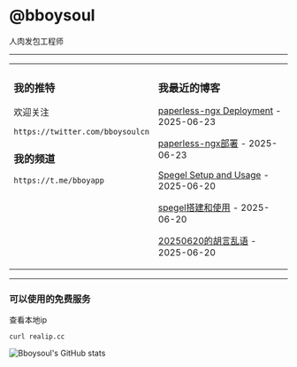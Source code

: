 # @bboysoul

人肉发包工程师

---


<table>
<tr>
<td valign="top" width="50%">

### 我的推特

欢迎关注

`https://twitter.com/bboysoulcn`

### 我的频道

`https://t.me/bboyapp`

</td>
<td valign="top" width="50%">

### 我最近的博客

<!-- blog start -->
[paperless-ngx Deployment](https://www.bboy.app/2025/06/23/paperless-ngx-deployment/) - 2025-06-23

[paperless-ngx部署](https://www.bboy.app/2025/06/23/paperless-ngx%E9%83%A8%E7%BD%B2/) - 2025-06-23

[Spegel Setup and Usage](https://www.bboy.app/2025/06/20/spegel-setup-and-usage/) - 2025-06-20

[spegel搭建和使用](https://www.bboy.app/2025/06/20/spegel%E6%90%AD%E5%BB%BA%E5%92%8C%E4%BD%BF%E7%94%A8/) - 2025-06-20

[20250620的胡言乱语](https://www.bboy.app/2025/06/20/20250620%E7%9A%84%E8%83%A1%E8%A8%80%E4%B9%B1%E8%AF%AD/) - 2025-06-20
<!-- blog end -->
</td>
</tr></table>

---


### 可以使用的免费服务

查看本地ip

`curl realip.cc`

![Bboysoul's GitHub stats](https://github-readme-stats.vercel.app/api?username=bboysoulcn&show_icons=true)



